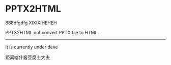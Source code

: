# PPTX2HTML

888dfgdfg
XIXIXIHEHEH

PPTX2HTML not convert PPTX file to HTML.


-------

It is currently under deve

距离喀什酱豆腐士大夫
